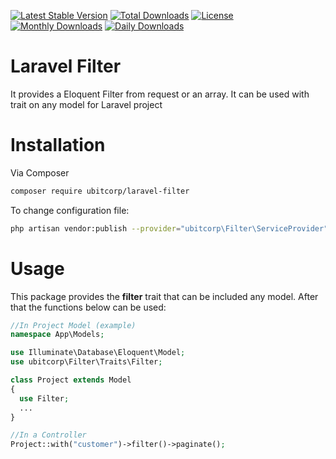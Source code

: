 [![Latest Stable Version](https://poser.pugx.org/ubitcorp/laravel-filter/v/stable)](https://packagist.org/packages/ubitcorp/laravel-filter)
[![Total Downloads](https://poser.pugx.org/ubitcorp/laravel-filter/downloads)](https://packagist.org/packages/ubitcorp/laravel-filter)
[![License](https://poser.pugx.org/ubitcorp/laravel-filter/license)](https://packagist.org/packages/ubitcorp/laravel-filter)
[![Monthly Downloads](https://poser.pugx.org/ubitcorp/laravel-filter/d/monthly)](https://packagist.org/packages/ubitcorp/laravel-filter)
[![Daily Downloads](https://poser.pugx.org/ubitcorp/laravel-filter/d/daily)](https://packagist.org/packages/ubitcorp/laravel-filter)


# Laravel Filter
It provides a Eloquent Filter from request or an array. It can be used with trait on any model for Laravel project

# Installation
Via Composer

``` bash
composer require ubitcorp/laravel-filter
``` 

To change configuration file:

``` bash
php artisan vendor:publish --provider="ubitcorp\Filter\ServiceProvider" 
``` 
 

# Usage
This package provides the **filter** trait that can be included any model. After that the functions below can be used:


```` php
//In Project Model (example)
namespace App\Models;

use Illuminate\Database\Eloquent\Model; 
use ubitcorp\Filter\Traits\Filter; 

class Project extends Model
{
  use Filter;
  ...
}
````

```` php
//In a Controller
Project::with("customer")->filter()->paginate();
````



[ico-version]: https://img.shields.io/packagist/v/ubitcorp/filter.svg?style=flat-square
[ico-downloads]: https://img.shields.io/packagist/dt/ubitcorp/filter.svg?style=flat-square


[link-packagist]: https://packagist.org/packages/ubitcorp/laravel-filter
[link-downloads]: https://packagist.org/packages/ubitcorp/laravel-filter
[link-author]: https://github.com/ubitcorp 